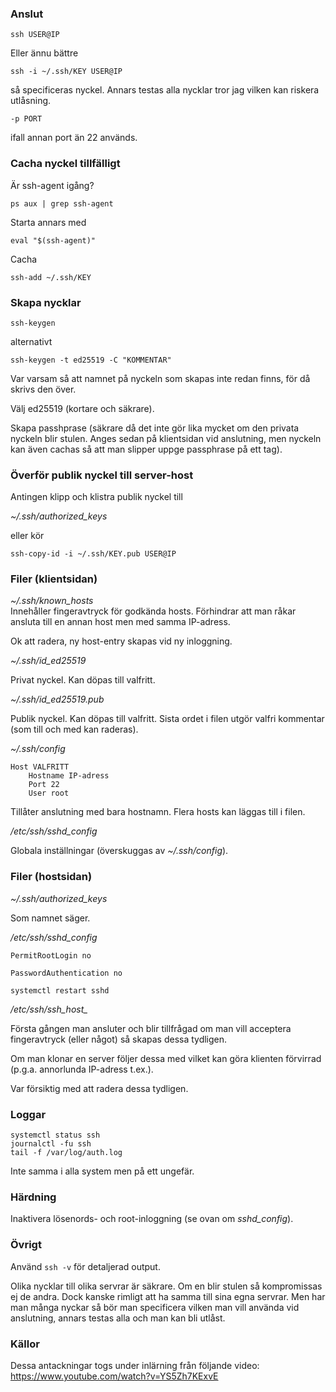 ### Anslut

`ssh USER@IP`

Eller ännu bättre

`ssh -i ~/.ssh/KEY USER@IP`

så specificeras nyckel. Annars testas alla nycklar tror jag vilken kan riskera utlåsning.

`-p PORT`

ifall annan port än 22 används.

### Cacha nyckel tillfälligt

Är ssh-agent igång?

`ps aux | grep ssh-agent`

Starta annars med

`eval "$(ssh-agent)"`

Cacha

`ssh-add ~/.ssh/KEY`

### Skapa nycklar

`ssh-keygen`

alternativt

`ssh-keygen -t ed25519 -C "KOMMENTAR"`

Var varsam så att namnet på nyckeln som skapas inte redan finns, för då skrivs den över.

Välj ed25519 (kortare och säkrare).

Skapa passhprase (säkrare då det inte gör lika mycket om den privata nyckeln blir stulen. Anges sedan på klientsidan vid anslutning, men nyckeln kan även cachas så att man slipper uppge passphrase på ett tag).

### Överför publik nyckel till server-host

Antingen klipp och klistra publik nyckel till 

*~/.ssh/authorized_keys* 

eller kör

`ssh-copy-id -i ~/.ssh/KEY.pub USER@IP`

### Filer (klientsidan)

*~/.ssh/known_hosts* <br>
Innehåller fingeravtryck för godkända hosts. Förhindrar att man råkar ansluta till en annan host men med samma IP-adress.

Ok att radera, ny host-entry skapas vid ny inloggning.

*~/.ssh/id_ed25519* 

Privat nyckel. Kan döpas till valfritt.

*~/.ssh/id_ed25519.pub*

Publik nyckel. Kan döpas till valfritt. Sista ordet i filen utgör valfri kommentar (som till och med kan raderas).

*~/.ssh/config* 

```
Host VALFRITT
    Hostname IP-adress
    Port 22
    User root
```

Tillåter anslutning med bara hostnamn.
Flera hosts kan läggas till i filen.

*/etc/ssh/sshd_config*

Globala inställningar (överskuggas av *~/.ssh/config*).

### Filer (hostsidan)

*~/.ssh/authorized_keys* 

Som namnet säger.

*/etc/ssh/sshd_config*

`PermitRootLogin no`

`PasswordAuthentication no`

`systemctl restart sshd`

*/etc/ssh/ssh_host_*

Första gången man ansluter och blir tillfrågad om man vill acceptera fingeravtryck (eller något) så skapas dessa tydligen.

Om man klonar en server följer dessa med vilket kan göra klienten förvirrad (p.g.a. annorlunda IP-adress t.ex.).

Var försiktig med att radera dessa tydligen.

### Loggar

`systemctl status ssh` <br>
`journalctl -fu ssh` <br>
`tail -f /var/log/auth.log`

Inte samma i alla system men på ett ungefär.

### Härdning

Inaktivera lösenords- och root-inloggning (se ovan om *sshd_config*).

### Övrigt

Använd `ssh -v` för detaljerad output.

Olika nycklar till olika servrar är säkrare. Om en blir stulen så kompromissas ej de andra. Dock kanske rimligt att ha samma till sina egna servrar. Men har man många nyckar så bör man specificera vilken man vill använda vid anslutning, annars testas alla och man kan bli utlåst.

### Källor

Dessa antackningar togs under inlärning från följande video: https://www.youtube.com/watch?v=YS5Zh7KExvE
